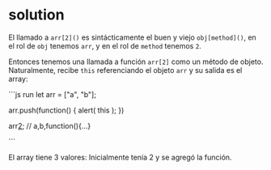 # solution

El llamado a `arr[2]()` es sintácticamente el buen y viejo `obj[method]()`, en el rol de `obj` tenemos `arr`, y en el rol de `method` tenemos `2`.

Entonces tenemos una llamada a función `arr[2]` como un método de objeto. Naturalmente, recibe `this` referenciando el objeto `arr` y su salida es el array:

\`\`\`js run let arr = \["a", "b"\];

arr.push\(function\(\) { alert\( this \); }\)

arr[2](solution.md); // a,b,function\(\){...}

\`\`\`

El array tiene 3 valores: Inicialmente tenía 2 y se agregó la función.

